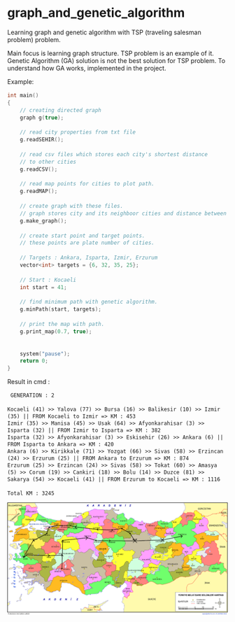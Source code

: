 # graph_and_genetic_algorithm
Learning graph and genetic algorithm with TSP (traveling salesman problem) problem.

Main focus is learning graph structure. TSP problem is an example of it. 
Genetic Algorithm (GA) solution is not the best solution for
TSP problem. To understand how GA works, implemented in the project. 

Example:

```cpp
int main()
{
	// creating directed graph
	graph g(true);

	// read city properties from txt file
	g.readSEHIR();

	// read csv files which stores each city's shortest distance
	// to other cities
	g.readCSV();

	// read map points for cities to plot path.
	g.readMAP();

	// create graph with these files.
	// graph stores city and its neighboor cities and distance between them.
	g.make_graph();

	// create start point and target points.
	// these points are plate number of cities.

    // Targets : Ankara, Isparta, Izmir, Erzurum
	vector<int> targets = {6, 32, 35, 25};

    // Start : Kocaeli
	int start = 41;

	// find minimum path with genetic algorithm.
	g.minPath(start, targets);

	// print the map with path.
	g.print_map(0.7, true);


	system("pause");
	return 0;
}
```
Result in cmd :
```
 GENERATION : 2

Kocaeli (41) >> Yalova (77) >> Bursa (16) >> Balikesir (10) >> Izmir (35) || FROM Kocaeli to Izmir => KM : 453
Izmir (35) >> Manisa (45) >> Usak (64) >> Afyonkarahisar (3) >> Isparta (32) || FROM Izmir to Isparta => KM : 382
Isparta (32) >> Afyonkarahisar (3) >> Eskisehir (26) >> Ankara (6) || FROM Isparta to Ankara => KM : 420
Ankara (6) >> Kirikkale (71) >> Yozgat (66) >> Sivas (58) >> Erzincan (24) >> Erzurum (25) || FROM Ankara to Erzurum => KM : 874
Erzurum (25) >> Erzincan (24) >> Sivas (58) >> Tokat (60) >> Amasya (5) >> Corum (19) >> Cankiri (18) >> Bolu (14) >> Duzce (81) >> Sakarya (54) >> Kocaeli (41) || FROM Erzurum to Kocaeli => KM : 1116

Total KM : 3245
```

![Printed Map](/data/path.png)